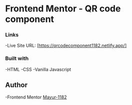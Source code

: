 # Frontend Mentor - QR code component

### Links
-Live Site URL:
[https://qrcodecomponent1182.netlify.app/]

### Built with
-HTML
-CSS
-Vanilla Javascript

## Author
-Frontend Mentor
[Mayur-1182](https://www.frontendmentor.io/profile/Mayur-1182)

